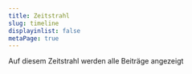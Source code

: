 ```yaml
---
title: Zeitstrahl
slug: timeline
displayinlist: false
metaPage: true
---
```


Auf diesem Zeitstrahl werden alle Beiträge angezeigt
